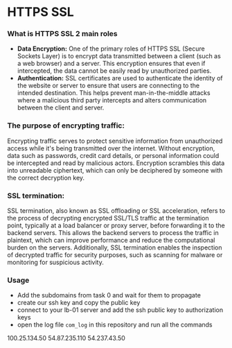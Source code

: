 # HTTPS SSL

### What is HTTPS SSL 2 main roles
- **Data Encryption:** One of the primary roles of HTTPS SSL (Secure Sockets Layer) is to encrypt data transmitted between a client (such as a web browser) and a server. This encryption ensures that even if intercepted, the data cannot be easily read by unauthorized parties.
- **Authentication:** SSL certificates are used to authenticate the identity of the website or server to ensure that users are connecting to the intended destination. This helps prevent man-in-the-middle attacks where a malicious third party intercepts and alters communication between the client and server.

### The purpose of encrypting traffic:
Encrypting traffic serves to protect sensitive information from unauthorized access while it's being transmitted over the internet. Without encryption, data such as passwords, credit card details, or personal information could be intercepted and read by malicious actors. Encryption scrambles this data into unreadable ciphertext, which can only be deciphered by someone with the correct decryption key.

### SSL termination:
SSL termination, also known as SSL offloading or SSL acceleration, refers to the process of decrypting encrypted SSL/TLS traffic at the termination point, typically at a load balancer or proxy server, before forwarding it to the backend servers. This allows the backend servers to process the traffic in plaintext, which can improve performance and reduce the computational burden on the servers. Additionally, SSL termination enables the inspection of decrypted traffic for security purposes, such as scanning for malware or monitoring for suspicious activity.

### Usage
- Add the subdomains from task 0 and wait for them to propagate
- create our ssh key and copy the public key
- connect to your lb-01 server and add the ssh public key to authorization keys
- open the log file `com_log` in this repository and run all the commands



100.25.134.50
54.87.235.110
54.237.43.50